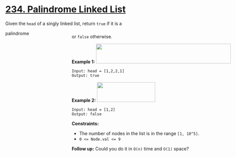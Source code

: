 # [234. Palindrome Linked List](https://leetcode.com/problems/palindrome-linked-list/description/)

Given the `head` of a singly linked list, return `true` if it is a <div aria-expanded="false" data-headlessui-state="" id="headlessui-popover-button-:rt:">palindrome<div style="position: fixed; z-index: 40; inset: 0px auto auto 0px; transform: translate(436px, 183px);"> or `false` otherwise.

**Example 1:** 
<img alt="" src="https://assets.leetcode.com/uploads/2021/03/03/pal1linked-list.jpg" style="width: 422px; height: 62px;">

```
Input: head = [1,2,2,1]
Output: true
```

**Example 2:** 
<img alt="" src="https://assets.leetcode.com/uploads/2021/03/03/pal2linked-list.jpg" style="width: 182px; height: 62px;">

```
Input: head = [1,2]
Output: false
```

**Constraints:** 

- The number of nodes in the list is in the range `[1, 10^5]`.
- `0 <= Node.val <= 9`

**Follow up:**  Could you do it in `O(n)` time and `O(1)` space?
